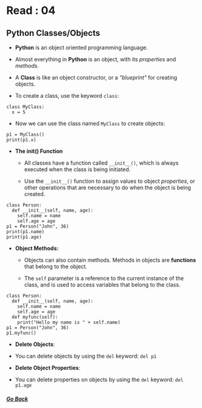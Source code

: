# Read : 04

## Python Classes/Objects

- **Python** is an object oriented programming language.

- Almost everything in **Python** is an object, with its *properties* and *methods*.

- A **Class** is like an object constructor, or a *"blueprint"* for creating objects. 

- To create a class, use the keyword `class`:
```
class MyClass:
  x = 5
```
- Now we can use the class named `MyClass` to create objects:
```
p1 = MyClass()
print(p1.x) 
```

- **The __init__() Function**
  - All classes have a function called `__init__()`, which is always executed when the class is being initiated.
  
  - Use the `__init__()` function to assign values to object *properties*, or other operations that are necessary to do when the object is being created.

```
class Person:
  def __init__(self, name, age):
    self.name = name
    self.age = age
p1 = Person("John", 36)
print(p1.name)
print(p1.age) 
```

- **Object Methods:**
  - Objects can also contain methods. Methods in objects are **functions** that belong to the object. 

  - The `self` parameter is a reference to the current instance of the class, and is used to access variables that belong to the class.

```
class Person:
  def __init__(self, name, age):
    self.name = name
    self.age = age
  def myfunc(self):
    print("Hello my name is " + self.name)
p1 = Person("John", 36)
p1.myfunc() 
```

- **Delete Objects**:
 - You can delete objects by using the `del` keyword: ```del p1 ```

- **Delete Object Properties**:
 - You can delete properties on objects by using the `del` keyword: ```del p1.age ```


##### [Go Back](code_401_reading_notes.md)